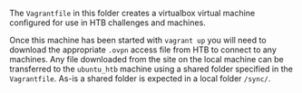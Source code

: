 The `Vagrantfile` in this folder creates a virtualbox virtual machine configured
for use in HTB challenges and machines.

Once this machine has been started with `vagrant up` you will need to download
the appropriate `.ovpn` access file from HTB to connect to any machines. Any file
downloaded from the site on the local machine can be transferred to the
`ubuntu_htb` machine using a shared folder specified in the `Vagrantfile`. As-is
a shared folder is expected in a local folder `/sync/`.
